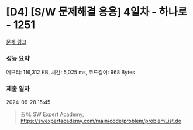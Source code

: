 # [D4] [S/W 문제해결 응용] 4일차 - 하나로 - 1251 

[문제 링크](https://swexpertacademy.com/main/code/problem/problemDetail.do?contestProbId=AV15StKqAQkCFAYD) 

### 성능 요약

메모리: 116,312 KB, 시간: 5,025 ms, 코드길이: 968 Bytes

### 제출 일자

2024-06-28 15:45



> 출처: SW Expert Academy, https://swexpertacademy.com/main/code/problem/problemList.do
